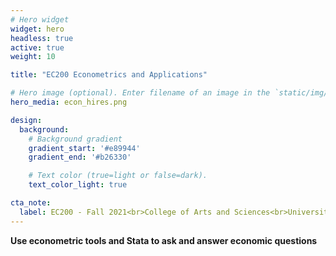 ```yaml
---
# Hero widget
widget: hero
headless: true
active: true
weight: 10

title: "EC200 Econometrics and Applications"

# Hero image (optional). Enter filename of an image in the `static/img/` folder.
hero_media: econ_hires.png

design:
  background:
    # Background gradient
    gradient_start: '#e89944'
    gradient_end: '#b26330'

    # Text color (true=light or false=dark).
    text_color_light: true

cta_note:
  label: EC200 - Fall 2021<br>College of Arts and Sciences<br>University of Vermont
---
```


**Use econometric tools and Stata to ask and answer economic questions**
